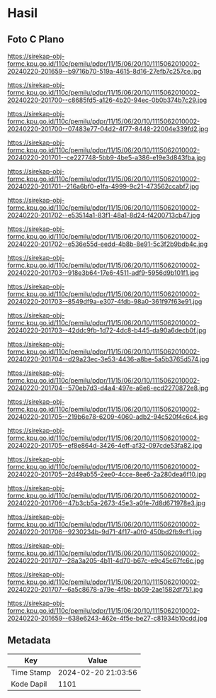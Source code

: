 # Hasil

## Foto C Plano

https://sirekap-obj-formc.kpu.go.id/110c/pemilu/pdpr/11/15/06/20/10/1115062010002-20240220-201659--b9716b70-519a-4615-8d16-27efb7c257ce.jpg

https://sirekap-obj-formc.kpu.go.id/110c/pemilu/pdpr/11/15/06/20/10/1115062010002-20240220-201700--c8685fd5-a126-4b20-94ec-0b0b374b7c29.jpg

https://sirekap-obj-formc.kpu.go.id/110c/pemilu/pdpr/11/15/06/20/10/1115062010002-20240220-201700--07483e77-04d2-4f77-8448-22004e339fd2.jpg

https://sirekap-obj-formc.kpu.go.id/110c/pemilu/pdpr/11/15/06/20/10/1115062010002-20240220-201701--ce227748-5bb9-4be5-a386-e19e3d843fba.jpg

https://sirekap-obj-formc.kpu.go.id/110c/pemilu/pdpr/11/15/06/20/10/1115062010002-20240220-201701--216a6bf0-e1fa-4999-9c21-473562ccabf7.jpg

https://sirekap-obj-formc.kpu.go.id/110c/pemilu/pdpr/11/15/06/20/10/1115062010002-20240220-201702--e53514a1-83f1-48a1-8d24-f4200713cb47.jpg

https://sirekap-obj-formc.kpu.go.id/110c/pemilu/pdpr/11/15/06/20/10/1115062010002-20240220-201702--e536e55d-eedd-4b8b-8e91-5c3f2b9bdb4c.jpg

https://sirekap-obj-formc.kpu.go.id/110c/pemilu/pdpr/11/15/06/20/10/1115062010002-20240220-201703--918e3b64-17e6-4511-adf9-5956d9b101f1.jpg

https://sirekap-obj-formc.kpu.go.id/110c/pemilu/pdpr/11/15/06/20/10/1115062010002-20240220-201703--8549df9a-e307-4fdb-98a0-361f97f63e91.jpg

https://sirekap-obj-formc.kpu.go.id/110c/pemilu/pdpr/11/15/06/20/10/1115062010002-20240220-201703--42ddc9fb-1d72-4dc8-b445-da90a6decb0f.jpg

https://sirekap-obj-formc.kpu.go.id/110c/pemilu/pdpr/11/15/06/20/10/1115062010002-20240220-201704--d29a23ec-3e53-4436-a8be-5a5b3765d574.jpg

https://sirekap-obj-formc.kpu.go.id/110c/pemilu/pdpr/11/15/06/20/10/1115062010002-20240220-201704--570eb7d3-d4a4-497e-a6e6-ecd2270872e8.jpg

https://sirekap-obj-formc.kpu.go.id/110c/pemilu/pdpr/11/15/06/20/10/1115062010002-20240220-201705--219b6e78-6209-4060-adb2-94c520f4c6c4.jpg

https://sirekap-obj-formc.kpu.go.id/110c/pemilu/pdpr/11/15/06/20/10/1115062010002-20240220-201705--ef8e864d-3426-4eff-af32-097cde53fa82.jpg

https://sirekap-obj-formc.kpu.go.id/110c/pemilu/pdpr/11/15/06/20/10/1115062010002-20240220-201705--2d49ab55-2ee0-4cce-8ee6-2a280dea6f10.jpg

https://sirekap-obj-formc.kpu.go.id/110c/pemilu/pdpr/11/15/06/20/10/1115062010002-20240220-201706--47b3cb5a-2673-45e3-a0fe-7d8d671978e3.jpg

https://sirekap-obj-formc.kpu.go.id/110c/pemilu/pdpr/11/15/06/20/10/1115062010002-20240220-201706--9230234b-9d71-4f17-a0f0-450bd2fb9cf1.jpg

https://sirekap-obj-formc.kpu.go.id/110c/pemilu/pdpr/11/15/06/20/10/1115062010002-20240220-201707--28a3a205-4b11-4d70-b67c-e9c45c67fc6c.jpg

https://sirekap-obj-formc.kpu.go.id/110c/pemilu/pdpr/11/15/06/20/10/1115062010002-20240220-201707--6a5c8678-a79e-4f5b-bb09-2ae1582df751.jpg

https://sirekap-obj-formc.kpu.go.id/110c/pemilu/pdpr/11/15/06/20/10/1115062010002-20240220-201659--638e6243-462e-4f5e-be27-c81934b10cdd.jpg


## Metadata

| Key        | Value               |
| ---------- | ------------------- |
| Time Stamp | 2024-02-20 21:03:56 |
| Kode Dapil | 1101                |



